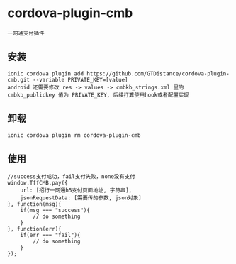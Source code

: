 # cordova-plugin-cmb
	一网通支付插件


## 安装
	ionic cordova plugin add https://github.com/GTDistance/cordova-plugin-cmb.git --variable PRIVATE_KEY=[value]
	android 还需要修改 res -> values -> cmbkb_strings.xml 里的 cmbkb_publickey 值为 PRIVATE_KEY, 后续打算使用hook或者配置实现

## 卸载
	ionic cordova plugin rm cordova-plugin-cmb

## 使用
	//success支付成功，fail支付失败，none没有支付
	window.TffCMB.pay({
	    url: [招行一网通h5支付页面地址, 字符串],
	    jsonRequestData: [需要传的参数, json对象]
	}, function(msg){
	    if(msg === "success"){
	        // do something
	    }
	}, function(err){
	    if(err === "fail"){
	        // do something
	    }
	});

